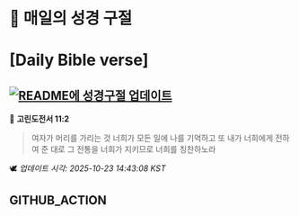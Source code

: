 # 🙏 매일의 성경 구절
# [Daily Bible verse]
## [![README에 성경구절 업데이트](https://github.com/DONGSUKA/first_test/actions/workflows/update-readme-bible.yml/badge.svg)](https://github.com/DONGSUKA/first_test/actions/workflows/update-readme-bible.yml)
<!-- START_BIBLE_VERSE -->
📖 **고린도전서 11:2**
> 여자가 머리를 가리는 것 너희가 모든 일에 나를 기억하고 또 내가 너희에게 전하여 준 대로 그 전통을 너희가 지키므로 너희를 칭찬하노라

🕊️ _업데이트 시각: 2025-10-23 14:43:08 KST_
  <!-- END_BIBLE_VERSE -->
## GITHUB_ACTION
